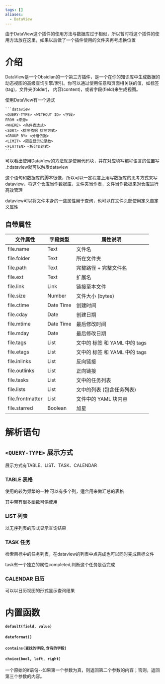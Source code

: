 ```yaml
---
tags: []
aliases:
  - DataView
---
```


由于DataView这个插件的使用方法与数据库过于相似，所以暂时将这个插件的使用方法放在这里，如果以后做了一个插件使用的文件夹再考虑换位置

# 介绍
DataView是一个Obsidian的一个第三方插件，是一个在你的知识库中生成数据的动态视图的高级查询引擎/索引。你可以通过使用任意和页面相关联的值，如标签(tag)，文件夹(folder)， 内容(content)，或者字段(field)来生成视图。

使用DataView有一个通式
````text
```dataview
<QUERY-TYPE> <WITHOUT ID> <字段>
FROM <来源>
<WHERE> <条件表达式>
<SORT> <排序依据 排序方式>
<GROUP BY> <分组依据>
<LIMIT> <限定显示记录数>
<FLATTEN> <拆分表达式>
```
````

可以看出使用DataView的方法就是使用代码块，并在对应填写编程语言的位置写上dataview就可以触发dataview

这个语句和数据库的脚本很像，所以可以一定程度上用写数据库的思考方式来写dataview，将这个仓库当作数据库，文件夹当作表，文件当作数据来对仓库进行高效管理

dataview可以将文件本身的一些属性用于查询，也可以在文件头部使用定义自定义属性
## 自带属性

|文件属性|字段类型|属性说明|
|---|---|---|
|file.name|Text|文件名|
|file.folder|Text|所在文件夹|
|file.path|Text|完整路径 + 完整文件名|
|file.ext|Text|扩展名|
|file.link|Link|链接至本文件|
|file.size|Number|文件大小 (bytes)|
|file.ctime|Date Time|创建时间|
|file.cday|Date|创建日期|
|file.mtime|Date Time|最后修改时间|
|file.mday|Date|最后修改日期|
|file.tags|List|文中的 标签 和 YAML 中的 tags|
|file.etags|List|文中的 标签 和 YAML 中的 tags|
|file.inlinks|List|反向链接|
|file.outlinks|List|正向链接|
|file.tasks|List|文中的任务列表|
|file.lists|List|文中的列表 (包含任务列表)|
|file.frontmatter|List|文件中的 YAML 块内容|
|file.starred|Boolean|加星|
# 解析语句
## `<QUERY-TYPE>` 展示方式
展示方式有TABLE、LIST、TASK、CALENDAR
 
### TABLE 表格
使用的较为频繁的一种
可以有多个列，适合用来做汇总的表格

其中带有很多函数可供使用

### LIST 列表
以无序列表的形式显示查询结果

### TASK 任务
检索目标中的任务列表，在dataview的列表中点完成也可以同时完成目标文件

task有一个独立的属性completed,判断这个任务是否完成

### CALENDAR 日历
可以以日历视图的形式显示查询结果



# 内置函数
#### `default(field, value)`

#### `dateformat()`

#### `contains(查找的字段,含有的字段)`

#### `choice(bool, left, right)`
一个原始的if语句--如果第一个参数为真，则返回第二个参数的内容；否则，返回第三个参数的内容。


